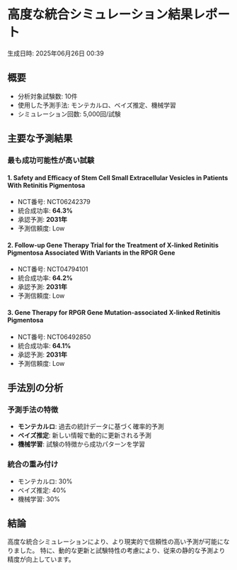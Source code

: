 # 高度な統合シミュレーション結果レポート

生成日時: 2025年06月26日 00:39

## 概要

- 分析対象試験数: 10件
- 使用した予測手法: モンテカルロ、ベイズ推定、機械学習
- シミュレーション回数: 5,000回/試験

## 主要な予測結果

### 最も成功可能性が高い試験

#### 1. Safety and Efficacy of Stem Cell Small Extracellular Vesicles in Patients With Retinitis Pigmentosa
- NCT番号: NCT06242379
- 統合成功率: **64.3%**
- 承認予測: **2031年**
- 予測信頼度: Low

#### 2. Follow-up Gene Therapy Trial for the Treatment of X-linked Retinitis Pigmentosa Associated With Variants in the RPGR Gene
- NCT番号: NCT04794101
- 統合成功率: **64.2%**
- 承認予測: **2031年**
- 予測信頼度: Low

#### 3. Gene Therapy for RPGR Gene Mutation-associated X-linked Retinitis Pigmentosa
- NCT番号: NCT06492850
- 統合成功率: **64.1%**
- 承認予測: **2031年**
- 予測信頼度: Low

## 手法別の分析

### 予測手法の特徴

- **モンテカルロ**: 過去の統計データに基づく確率的予測
- **ベイズ推定**: 新しい情報で動的に更新される予測
- **機械学習**: 試験の特徴から成功パターンを学習

### 統合の重み付け

- モンテカルロ: 30%
- ベイズ推定: 40%
- 機械学習: 30%

## 結論

高度な統合シミュレーションにより、より現実的で信頼性の高い予測が可能になりました。
特に、動的な更新と試験特性の考慮により、従来の静的な予測より精度が向上しています。
